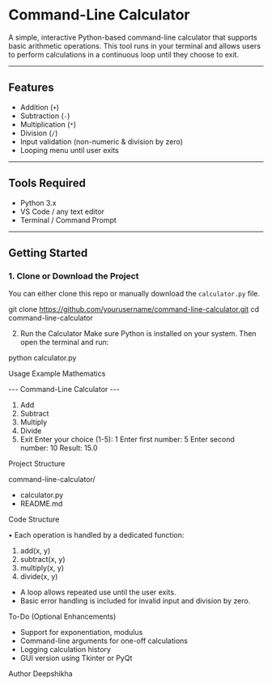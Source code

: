 # Command-Line Calculator

A simple, interactive Python-based command-line calculator that supports basic arithmetic operations. This tool runs in your terminal and allows users to perform calculations in a continuous loop until they choose to exit.

---

## Features

- Addition (`+`)
- Subtraction (`-`)
- Multiplication (`*`)
- Division (`/`)
- Input validation (non-numeric & division by zero)
- Looping menu until user exits

---

## Tools Required

- Python 3.x
- VS Code / any text editor
- Terminal / Command Prompt

---

##  Getting Started

### 1. Clone or Download the Project
You can either clone this repo or manually download the `calculator.py` file.


git clone https://github.com/yourusername/command-line-calculator.git
cd command-line-calculator

2. Run the Calculator
Make sure Python is installed on your system. Then open the terminal and run:


python calculator.py

Usage Example
Mathematics

--- Command-Line Calculator ---
1. Add
2. Subtract
3. Multiply
4. Divide
5. Exit
Enter your choice (1-5): 1
Enter first number: 5
Enter second number: 10
Result: 15.0

Project Structure

command-line-calculator/

* calculator.py  
* README.md       


 Code Structure

• Each operation is handled by a dedicated function:
1. add(x, y)
2. subtract(x, y)
3. multiply(x, y)
4. divide(x, y)

* A loop allows repeated use until the user exits.
* Basic error handling is included for invalid input and division by zero.

 To-Do (Optional Enhancements)
 
* Support for exponentiation, modulus
* Command-line arguments for one-off calculations
* Logging calculation history
* GUI version using Tkinter or PyQt



Author
Deepshikha
